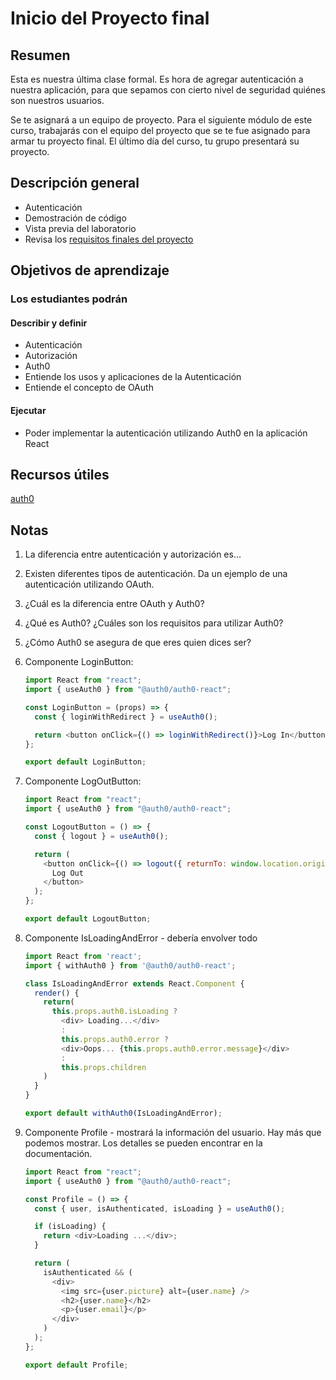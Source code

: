 # Inicio del Proyecto final

## Resumen

Esta es nuestra última clase formal. Es hora de agregar autenticación a nuestra aplicación, para que sepamos con cierto nivel de seguridad quiénes son nuestros usuarios.

Se te asignará a un equipo de proyecto. Para el siguiente módulo de este curso, trabajarás con el equipo del proyecto que se te fue asignado para armar tu proyecto final. El último día del curso, tu grupo presentará su proyecto.

## Descripción general

- Autenticación
- Demostración de código
- Vista previa del laboratorio
- Revisa los [requisitos finales del proyecto](./project-guidelines.md)

## Objetivos de aprendizaje

### Los estudiantes podrán

#### Describir y definir

- Autenticación
- Autorización
- Auth0
- Entiende los usos y aplicaciones de la Autenticación
- Entiende el concepto de OAuth

#### Ejecutar

- Poder implementar la autenticación utilizando Auth0 en la aplicación React

## Recursos útiles

[auth0](https://auth0.com/docs/libraries/auth0-react)

## Notas

1. La diferencia entre autenticación y autorización es...
1. Existen diferentes tipos de autenticación. Da un ejemplo de una autenticación utilizando OAuth.
1. ¿Cuál es la diferencia entre OAuth y Auth0?
1. ¿Qué es Auth0? ¿Cuáles son los requisitos para utilizar Auth0?
1. ¿Cómo Auth0 se asegura de que eres quien dices ser?
1. Componente LoginButton:

   ```javaScript
   import React from "react";
   import { useAuth0 } from "@auth0/auth0-react";

   const LoginButton = (props) => {
     const { loginWithRedirect } = useAuth0();

     return <button onClick={() => loginWithRedirect()}>Log In</button>;
   };

   export default LoginButton;
   ```

1. Componente LogOutButton:

   ```javaScript
   import React from "react";
   import { useAuth0 } from "@auth0/auth0-react";

   const LogoutButton = () => {
     const { logout } = useAuth0();

     return (
       <button onClick={() => logout({ returnTo: window.location.origin })}>
         Log Out
       </button>
     );
   };

   export default LogoutButton;
   ```

1. Componente IsLoadingAndError - debería envolver todo

   ```javaScript
   import React from 'react';
   import { withAuth0 } from '@auth0/auth0-react';

   class IsLoadingAndError extends React.Component {
     render() {
       return(
         this.props.auth0.isLoading ?
           <div> Loading...</div>
           :
           this.props.auth0.error ?
           <div>Oops... {this.props.auth0.error.message}</div>
           :
           this.props.children
       )
     }
   }

   export default withAuth0(IsLoadingAndError);
   ```

1. Componente Profile - mostrará la información del usuario. Hay más que podemos mostrar. Los detalles se pueden encontrar en la documentación.

   ```javaScript
   import React from "react";
   import { useAuth0 } from "@auth0/auth0-react";

   const Profile = () => {
     const { user, isAuthenticated, isLoading } = useAuth0();

     if (isLoading) {
       return <div>Loading ...</div>;
     }

     return (
       isAuthenticated && (
         <div>
           <img src={user.picture} alt={user.name} />
           <h2>{user.name}</h2>
           <p>{user.email}</p>
         </div>
       )
     );
   };

   export default Profile;

   ```